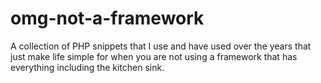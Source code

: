 omg-not-a-framework
===================

A collection of PHP snippets that I use and have used over the years that just make life simple for when you are not using a framework that has everything including the kitchen sink.
